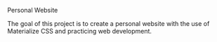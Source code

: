 Personal Website

The goal of this project is to create a personal website with the
use of Materialize CSS and practicing web development. 
